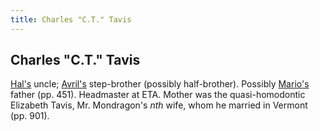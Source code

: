 ```yaml
---
title: Charles "C.T." Tavis
---
```


Charles "C.T." Tavis
--------------------

[Hal's](/infinite-notes/characters/Hal) uncle; [Avril's](/infinite-notes/characters/Avril) step-brother
(possibly half-brother). Possibly [Mario's](/infinite-notes/characters/Mario) father (pp. 451).
Headmaster at ETA. Mother was the quasi-homodontic Elizabeth Tavis, Mr.
Mondragon's *nth* wife, whom he married in Vermont (pp. 901).